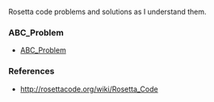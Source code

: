 Rosetta code problems and solutions as I understand them.

### ABC_Problem

* [ABC_Problem](ABC_Problem)

### References

* http://rosettacode.org/wiki/Rosetta_Code